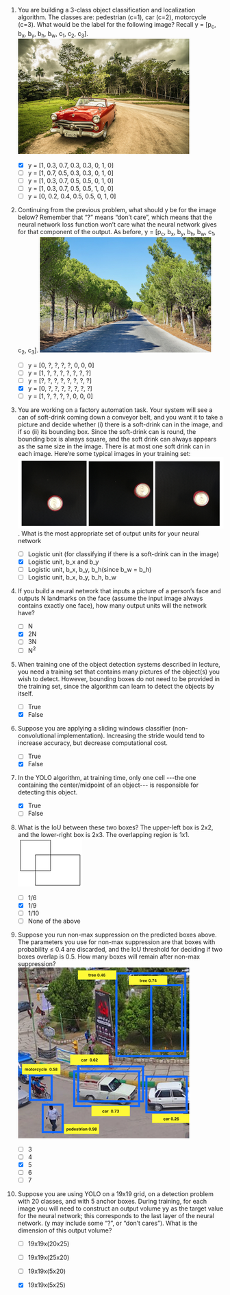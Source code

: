 1. You are building a 3-class object classification and localization algorithm. The classes are: pedestrian (c=1), car (c=2), motorcycle (c=3). What would be the label for the following image? Recall y = [p<sub>c</sub>, b<sub>x</sub>, b<sub>y</sub>, b<sub>h</sub>, b<sub>w</sub>, c<sub>1</sub>, c<sub>2</sub>, c<sub>3</sub>]. 
![1](images/1.png) 

	- [x] y = [1, 0.3, 0.7, 0.3, 0.3, 0, 1, 0]
	- [ ] y = [1, 0.7, 0.5, 0.3, 0.3, 0, 1, 0]
	- [ ] y = [1, 0.3, 0.7, 0.5, 0.5, 0, 1, 0]
	- [ ] y = [1, 0.3, 0.7, 0.5, 0.5, 1, 0, 0]
	- [ ] y = [0, 0.2, 0.4, 0.5, 0.5, 0, 1, 0]
  
2. Continuing from the previous problem, what should y be for the image below? Remember that “?” means “don’t care”, which means that the neural network loss function won’t care what the neural network gives for that component of the output. As before, y = [p<sub>c</sub>, b<sub>x</sub>, b<sub>y</sub>, b<sub>h</sub>, b<sub>w</sub>, c<sub>1</sub>, c<sub>2</sub>, c<sub>3</sub>]. 
![2](images/2.png)  

	- [ ] y = [0, ?, ?, ?, ?, 0, 0, 0]
	- [ ] y = [1, ?, ?, ?, ?, ?, ?, ?]
	- [ ] y = [?, ?, ?, ?, ?, ?, ?, ?]
	- [x] y = [0, ?, ?, ?, ?, ?, ?, ?]
	- [ ] y = [1, ?, ?, ?, ?, 0, 0, 0]
  
3. You are working on a factory automation task. Your system will see a can of soft-drink coming down a conveyor belt, and you want it to take a picture and decide whether (i) there is a soft-drink can in the image, and if so (ii) its bounding box. Since the soft-drink can is round, the bounding box is always square, and the soft drink can always appears as the same size in the image. There is at most one soft drink can in each image. Here’re some typical images in your training set:  
![3](images/3.png). 
What is the most appropriate set of output units for your neural network

	- [ ] Logistic unit (for classifying if there is a soft-drink can in the image)
	- [x] Logistic unit, b_x and b_y
	- [ ] Logistic unit, b_x, b_y, b_h(since b_w = b_h)
	- [ ] Logistic unit, b_x, b_y, b_h, b_w
  
4. If you build a neural network that inputs a picture of a person’s face and outputs N landmarks on the face (assume the input image always contains exactly one face), how many output units will the network have?

	- [ ] N
	- [x] 2N
	- [ ] 3N
	- [ ] N<sup>2</sup>
  
5. When training one of the object detection systems described in lecture, you need a training set that contains many pictures of the object(s) you wish to detect. However, bounding boxes do not need to be provided in the training set, since the algorithm can learn to detect the objects by itself.

	- [ ] True
	- [x] False
  
6. Suppose you are applying a sliding windows classifier (non-convolutional implementation). Increasing the stride would tend to increase accuracy, but decrease computational cost.
	
	- [ ] True
	- [x] False
  
7. In the YOLO algorithm, at training time, only one cell ---the one containing the center/midpoint of an object--- is responsible for detecting this object.

	- [x] True
	- [ ] False
  
8. What is the IoU between these two boxes? The upper-left box is 2x2, and the lower-right box is 2x3. The overlapping region is 1x1.
![8](images/8.png)

	- [ ] 1/6
	- [x] 1/9
	- [ ] 1/10
	- [ ] None of the above
  
9. Suppose you run non-max suppression on the predicted boxes above. The parameters you use for non-max suppression are that boxes with probability ≤ 0.4 are discarded, and the IoU threshold for deciding if two boxes overlap is 0.5. How many boxes will remain after non-max suppression?
![9](images/9.png)

	- [ ] 3
	- [ ] 4
	- [x] 5
	- [ ] 6
	- [ ] 7
  
10. Suppose you are using YOLO on a 19x19 grid, on a detection problem with 20 classes, and with 5 anchor boxes. During training, for each image you will need to construct an output volume yy as the target value for the neural network; this corresponds to the last layer of the neural network. (y may include some “?”, or “don’t cares”). What is the dimension of this output volume?

	- [ ] 19x19x(20x25)
	- [ ] 19x19x(25x20)
	- [ ] 19x19x(5x20)
	- [x] 19x19x(5x25)
  
